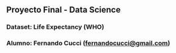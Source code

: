 ## Proyecto Final - Data Science

### Dataset: Life Expectancy (WHO)

### Alumno: Fernando Cucci (fernandocucci@gmail.com)
